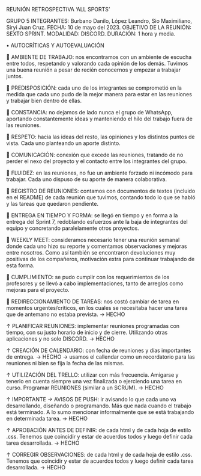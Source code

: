 REUNIÓN RETROSPECTIVA ‘ALL SPORTS’

GRUPO 5
INTEGRANTES: Burbano Danilo, López Leandro, Sio Maximiliano, Siryi Juan Cruz.
FECHA: 10 de mayo del 2023.
OBJETIVO DE LA REUNIÓN: SEXTO SPRINT.
MODALIDAD: DISCORD.
DURACIÓN: 1 hora y media.

•	AUTOCRÍTICAS Y AUTOEVALUACIÓN

 AMBIENTE DE TRABAJO: nos encontramos con un ambiente de escucha entre todos, respetando y valorando cada opinión de los demás. Tuvimos una buena reunión a pesar de recién conocernos y empezar a trabajar juntos.

 PREDISPOSICIÓN: cada uno de los integrantes se comprometió en la medida que cada uno pudo de la mejor manera para estar en las reuniones y trabajar bien dentro de ellas.

 CONSTANCIA: no dejamos de lado nunca el grupo de WhatsApp, aportando constantemente ideas y manteniendo el hilo del trabajo fuera de las reuniones.

 RESPETO: hacia las ideas del resto, las opiniones y los distintos puntos de vista. Cada uno planteando un aporte distinto.

 COMUNICACIÓN: conexión que excede las reuniones, tratando de no perder el nexo del proyecto y el contacto entre los integrantes del grupo.

 FLUIDEZ: en las reuniones, no fue un ambiente forzado ni incómodo para trabajar. Cada uno dispuso de su aporte de manera colaborativa.

 REGISTRO DE REUNIONES: contamos con documentos de textos (incluido en el README) de cada reunión que tuvimos, contando todo lo que se habló y las tareas que quedaron pendiente.

 ENTREGA EN TIEMPO Y FORMA: se llegó en tiempo y en forma a la entrega del Sprint 7, redoblando esfuerzos ante la baja de integrantes del equipo y concretando paralelamente otros proyectos.

 WEEKLY MEET: consideramos necesario tener una reunión semanal donde cada uno hizo su reporte y comentamos observaciones y mejoras entre nosotros. Como así también se encontraron devoluciones muy positivas de los compañeros, motivación extra para continuar trabajando de esta forma.

 CUMPLIMIENTO: se pudo cumplir con los requerimientos de los profesores y se llevó a cabo implementaciones, tanto de arreglos como mejoras para el proyecto. 


  REDIRECCIONAMIENTO DE TAREAS: nos costó cambiar de tarea en momentos urgentes/críticos, en los cuales se necesitaba hacer una tarea que de antemano no estaba prevista. -> HECHO

↑  PLANIFICAR REUNIONES: implementar reuniones programadas con tiempo, con su justo horario de inicio y de cierre. Utilizando otras aplicaciones y no solo DISCORD. -> HECHO

↑ CREACIÓN DE CALENDARIO: con fecha de reuniones y días importantes de entrega.  -> HECHO -> usamos el callendar como un recordatorio para las reuniones ni bien se fija la fecha de las mismas.

↑ UTILIZACIÓN DEL TRELLO: utilizar con más frecuencia. Amigarse y tenerlo en cuenta siempre una vez finalizada o ejerciendo una tarea en curso. Programar REUNIONES (similar a un SCRUM). -> HECHO

↑ IMPORTANTE -> AVISOS DE PUSH: ir avisando lo que cada uno va desarrollando, diseñando o programando. Más que nada cuando el trabajo está terminado. A lo sumo mencionar informalmente que se está trabajando en determinada tarea.  -> HECHO

↑ APROBACIÓN ANTES DE DEFINIR: de cada html y de cada hoja de estilo .css. Tenemos que coincidir y estar de acuerdos todos y luego definir cada tarea desarrollada. -> HECHO

↑ CORREGIR OBSERVACIONES: de cada html y de cada hoja de estilo .css. Tenemos que coincidir y estar de acuerdos todos y luego definir cada tarea desarrollada. -> HECHO

